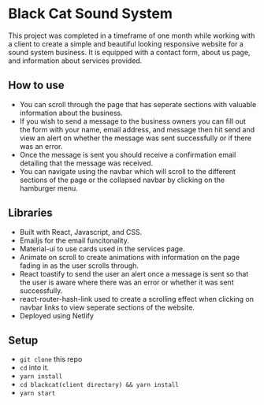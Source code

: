 # Black Cat Sound System

This project was completed in a timeframe of one month while working with a client to create a simple and beautiful looking responsive website for a sound system business. It is equipped with a contact form, about us page, and information about services provided. 

## How to use

- You can scroll through the page that has seperate sections with valuable information about the business.
- If you wish to send a message to the business owners you can fill out the form with your name, email address, and message then hit send and view an alert on whether the message was sent successfully or if there was an error.
- Once the message is sent you should receive a confirmation email detailing that the message was received.
- You can navigate using the navbar which will scroll to the different sections of the page or the collapsed navbar by clicking on the hamburger menu.


## Libraries

- Built with React, Javascript, and CSS.
- Emailjs for the email funcitonality.
- Material-ui to use cards used in the services page.
- Animate on scroll to create animations with information on the page fading in as the user scrolls through.
- React toastify to send the user an alert once a message is sent so that the user is aware where there was an error or whether it was sent successfully.
- react-router-hash-link used to create a scrolling effect when clicking on navbar links to view seperate sections of the website.
- Deployed using Netlify

## Setup

- `git clone` this repo
- `cd` into it.
- `yarn install`
- `cd blackcat(client directory) && yarn install`
- `yarn start`
